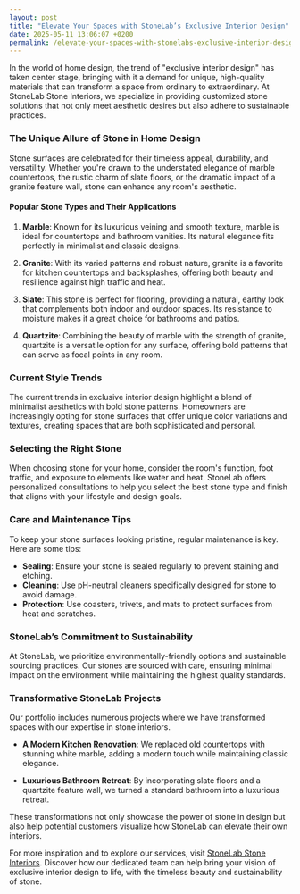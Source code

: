```yaml
---
layout: post
title: "Elevate Your Spaces with StoneLab’s Exclusive Interior Design"
date: 2025-05-11 13:06:07 +0200
permalink: /elevate-your-spaces-with-stonelabs-exclusive-interior-design/
---
```



In the world of home design, the trend of "exclusive interior design" has taken center stage, bringing with it a demand for unique, high-quality materials that can transform a space from ordinary to extraordinary. At StoneLab Stone Interiors, we specialize in providing customized stone solutions that not only meet aesthetic desires but also adhere to sustainable practices.

### The Unique Allure of Stone in Home Design

Stone surfaces are celebrated for their timeless appeal, durability, and versatility. Whether you're drawn to the understated elegance of marble countertops, the rustic charm of slate floors, or the dramatic impact of a granite feature wall, stone can enhance any room's aesthetic. 

#### Popular Stone Types and Their Applications

1. **Marble**: Known for its luxurious veining and smooth texture, marble is ideal for countertops and bathroom vanities. Its natural elegance fits perfectly in minimalist and classic designs.
   
2. **Granite**: With its varied patterns and robust nature, granite is a favorite for kitchen countertops and backsplashes, offering both beauty and resilience against high traffic and heat.

3. **Slate**: This stone is perfect for flooring, providing a natural, earthy look that complements both indoor and outdoor spaces. Its resistance to moisture makes it a great choice for bathrooms and patios.

4. **Quartzite**: Combining the beauty of marble with the strength of granite, quartzite is a versatile option for any surface, offering bold patterns that can serve as focal points in any room.

### Current Style Trends

The current trends in exclusive interior design highlight a blend of minimalist aesthetics with bold stone patterns. Homeowners are increasingly opting for stone surfaces that offer unique color variations and textures, creating spaces that are both sophisticated and personal.

### Selecting the Right Stone

When choosing stone for your home, consider the room's function, foot traffic, and exposure to elements like water and heat. StoneLab offers personalized consultations to help you select the best stone type and finish that aligns with your lifestyle and design goals.

### Care and Maintenance Tips

To keep your stone surfaces looking pristine, regular maintenance is key. Here are some tips:

- **Sealing**: Ensure your stone is sealed regularly to prevent staining and etching.
- **Cleaning**: Use pH-neutral cleaners specifically designed for stone to avoid damage.
- **Protection**: Use coasters, trivets, and mats to protect surfaces from heat and scratches.

### StoneLab’s Commitment to Sustainability

At StoneLab, we prioritize environmentally-friendly options and sustainable sourcing practices. Our stones are sourced with care, ensuring minimal impact on the environment while maintaining the highest quality standards.

### Transformative StoneLab Projects

Our portfolio includes numerous projects where we have transformed spaces with our expertise in stone interiors. 

- **A Modern Kitchen Renovation**: We replaced old countertops with stunning white marble, adding a modern touch while maintaining classic elegance.
  
- **Luxurious Bathroom Retreat**: By incorporating slate floors and a quartzite feature wall, we turned a standard bathroom into a luxurious retreat.

These transformations not only showcase the power of stone in design but also help potential customers visualize how StoneLab can elevate their own interiors.

For more inspiration and to explore our services, visit [StoneLab Stone Interiors](https://stonelab.se). Discover how our dedicated team can help bring your vision of exclusive interior design to life, with the timeless beauty and sustainability of stone.
